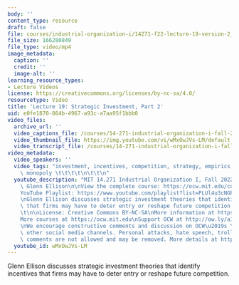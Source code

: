 ```yaml
---
body: ''
content_type: resource
draft: false
file: courses/industrial-organization-i/14271-f22-lecture-19-version-2_360p_16_9.mp4
file_size: 166280849
file_type: video/mp4
image_metadata:
  caption: ''
  credit: ''
  image-alt: ''
learning_resource_types:
- Lecture Videos
license: https://creativecommons.org/licenses/by-nc-sa/4.0/
resourcetype: Video
title: 'Lecture 19: Strategic Investment, Part 2'
uid: e0fe1870-864b-4967-a93c-a7aa95f1bbb0
video_files:
  archive_url: ''
  video_captions_file: /courses/14-271-industrial-organization-i-fall-2022/1Q60D_5uPCjSphZQPawSGBoCGcNv3R_xf_transcript.webvtt
  video_thumbnail_file: https://img.youtube.com/vi/wMxOwJVs-LM/default.jpg
  video_transcript_file: /courses/14-271-industrial-organization-i-fall-2022/1Q60D_5uPCjSphZQPawSGBoCGcNv3R_xf_transcript.pdf
video_metadata:
  video_speakers: ''
  video_tags: "investment, incentives, competition, strategy, empirics, anti-trust,\
    \ monopoly \t\t\t\t\n\t\t\n"
  youtube_description: "MIT 14.271 Industrial Organization I, Fall 2022 \nInstructor:\
    \ Glenn Ellison\n\nView the complete course: https://ocw.mit.edu/courses/14-271-industrial-organization-i-fall-2022\n\
    YouTube Playlist: https://www.youtube.com/playlist?list=PLUl4u3cNGP62xkEY0YzLJSoquVBjPOl9S\n\
    \nGlenn Ellison discusses strategic investment theories that identify incentives\
    \ that firms may have to deter entry or reshape future competition.\t\t\t\t\t\t\
    \t\n\nLicense: Creative Commons BY-NC-SA\nMore information at https://ocw.mit.edu/terms\n\
    More courses at https://ocw.mit.edu\nSupport OCW at http://ow.ly/a1If50zVRlQ\n\
    \nWe encourage constructive comments and discussion on OCW\u2019s YouTube and\
    \ other social media channels. Personal attacks, hate speech, trolling, and inappropriate\
    \ comments are not allowed and may be removed. More details at https://ocw.mit.edu/comments."
  youtube_id: wMxOwJVs-LM
---
```

Glenn Ellison discusses strategic investment theories that identify incentives that firms may have to deter entry or reshape future competition.